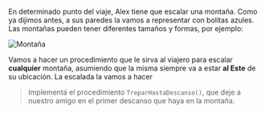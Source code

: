 En determinado punto del viaje, Alex tiene que escalar una montaña. Como ya dijimos antes, a sus paredes la vamos a representar con bolitas azules. Las montañas pueden tener diferentes tamaños y formas, por ejemplo:

![Montaña]()

Vamos a hacer un procedimiento que le sirva al viajero para escalar **cualquier** montaña, asumiendo que la misma siempre va a estar **al Este** de su ubicación. La escalada la vamos a hacer

> Implementá el procedimiento `TreparHastaDescanso()`, que deje a nuestro amigo en el primer descanso que haya en la montaña.